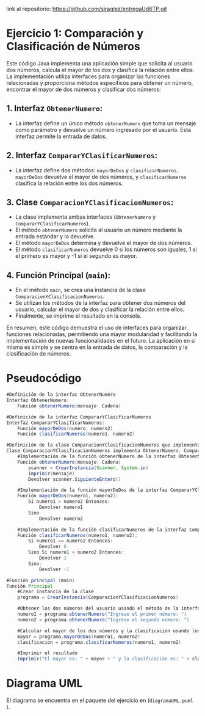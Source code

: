 link al repositorio: https://github.com/siraglez/entregaUd6TP.git

# Ejercicio 1: Comparación y Clasificación de Números

Este código Java implementa una aplicación simple que solicita al usuario dos números, calcula el mayor de los dos y clasifica la relación entre ellos. La implementación utiliza interfaces para organizar las funciones relacionadas y proporciona métodos específicos para obtener un número, encontrar el mayor de dos números y clasificar dos números:

## 1. Interfaz `ObtenerNumero`:

- La interfaz define un único método `obtenerNumero` que toma un mensaje como parámetro y devuelve un número ingresado por el usuario. Esta interfaz permite la entrada de datos.

## 2. Interfaz `CompararYClasificarNumeros`:

- La interfaz define dos métodos: `mayorDeDos` y `clasificarNumeros`. `mayorDeDos` devuelve el mayor de dos números, y `clasificarNumeros` clasifica la relación entre los dos números.

## 3. Clase `ComparacionYClasificacionNumeros`:

- La clase implementa ambas interfaces (`ObtenerNumero` y `CompararYClasificarNumeros`).
- El método `obtenerNumero` solicita al usuario un número mediante la entrada estándar y lo devuelve.
- El método `mayorDeDos` determina y devuelve el mayor de dos números.
- El método `clasificarNumeros` devuelve 0 si los números son iguales, 1 si el primero es mayor y -1 si el segundo es mayor.

## 4. Función Principal (`main`):

- En el método `main`, se crea una instancia de la clase `ComparacionYClasificacionNumeros`.
- Se utilizan los métodos de la interfaz para obtener dos números del usuario, calcular el mayor de dos y clasificar la relación entre ellos.
- Finalmente, se imprime el resultado en la consola.

En resumen, este código demuestra el uso de interfaces para organizar funciones relacionadas, permitiendo una mayor modularidad y facilitando la implementación de nuevas funcionalidades en el futuro. La aplicación en sí misma es simple y se centra en la entrada de datos, la comparación y la clasificación de números.

# Pseudocódigo

```java
#Definición de la interfac ObtenerNumero
Interfaz ObtenerNumero:
    Función obtenerNumero(mensaje: Cadena)

#Definición de la interfaz CompararYClasificarNumeros
Interfaz CompararYClasificarNumeros:
    Función mayorDeDos(numero, numero2)
    Función clasificarNumeros(numero1, numero2)

#Definición de la clase ComparacionYClasificacionNumeros que implementa las interfaces
Clase ComparacionYClasificacionNumeros implementa ObtenerNumero, CompararYClasificacionNumeros:
    #Implementación de la función obtenerNumero de la interfaz ObtenerNumero
    Función obtenerNumero(mensaje: Cadena)
        scanner = CrearInstancia(Scanner, System.in)
        Imprimir(mensaje)
        Devolver scanner.SiguienteEntero()

    #Implementación de la función mayorDeDos de la interfaz CompararYClasificarNumeros
    Función mayorDeDos(numero1, numero2):
        Si numero1 > numero2 Entonces:
            Devolver numero1
        Sino
            Devolver numero2

    #Implementación de la función clasificarNumeros de la interfaz CompararYClasificarNumeros
    Función clasificarNumeros(numero1, numero2):
        Si numero1 == numero2 Entonces:
            Devolver 0
        Sino Si numero1 > numero2 Entonces:
            Devolver 1
        Sino:
            Devolver -1

#Función principal (main)
Función Principal
    #Crear instancia de la clase
    programa = CrearInstancia(ComparacionYClasificacionNumeros)

    #Obtener los dos números del usuario usando el método de la interfaz ObtenerNumero
    numero1 = programa.obtenerNumero("Ingrese el primer número: ")
    numero2 = programa.obtenerNumero("Ingrese el segundo número: ")

    #Calcular el mayor de los dos números y la clasificación usando los métodos de la interfaz CompararYClasificarNumeros
    mayor = programa.mayorDeDos(numero1, numero2)
    clasificacion = programa.clasificarNumeros(numero1, numero2)

    #Imprimir el resultado
    Imprimir("El mayor es: " + mayor + " y la clasificación es: " + clasificacion)
```

# Diagrama UML

El diagrama se encuentra en el paquete del ejercicio en (`diagramaUML.puml `).
